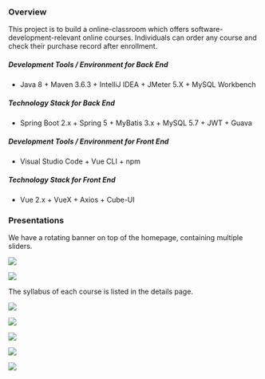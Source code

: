 ### Overview

This project is to build a online-classroom which offers software-development-relevant online courses. Individuals can order any course and check their purchase record after enrollment.

##### Development Tools / Environment for Back End

- Java 8 +  Maven 3.6.3 + IntelliJ IDEA + JMeter 5.X + MySQL Workbench


##### Technology Stack for Back End

- Spring Boot 2.x + Spring 5 + MyBatis 3.x + MySQL 5.7 + JWT + Guava

##### Development Tools / Environment for Front End

- Visual Studio Code + Vue CLI + npm

##### Technology Stack for Front End

- Vue 2.x + VueX + Axios + Cube-UI

### Presentations

We have a rotating banner on top of the homepage, containing multiple sliders.

![](https://github.com/fenshuitagexing/online-education-platform/blob/main/pages/homepage0.png?raw=true)

![](https://github.com/fenshuitagexing/online-education-platform/blob/main/pages/homepage1.png?raw=true)



The syllabus of each course is listed in the details page.

![](https://github.com/fenshuitagexing/online-education-platform/blob/main/pages/catalog.png?raw=true)



![](https://github.com/fenshuitagexing/online-education-platform/blob/main/pages/order.png?raw=true)



![](https://github.com/fenshuitagexing/online-education-platform/blob/main/pages/purchase.png?raw=true)



![](https://github.com/fenshuitagexing/online-education-platform/blob/main/pages/sign_up.png?raw=true)



![](https://github.com/fenshuitagexing/online-education-platform/blob/main/pages/sign_in.png)



